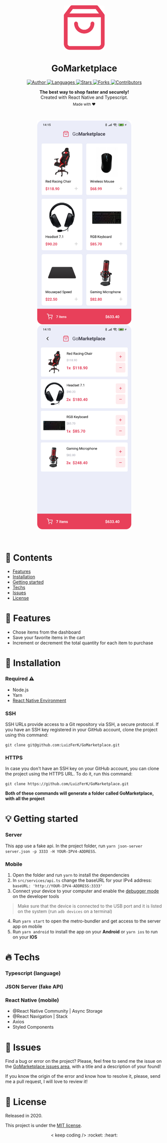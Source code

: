 <br />

<p align="center">
  <img alt="Logo" src="./.github/logo.png" width="130px" />
</p>

<h1 align="center" style="text-align: center;">GoMarketplace</h1>

<p align="center">
	<a href="https://github.com/LuizFerK">
		<img alt="Author" src="https://img.shields.io/badge/author-Luiz%20Fernando-8E54E9?style=flat" />
	</a>
	<a href="#">
		<img alt="Languages" src="https://img.shields.io/github/languages/count/LuizFerK/GoMarketplace?color=8E54E9&style=flat" />
	</a>
	<a href="hhttps://github.com/LuizFerK/GoMarketplace/stargazers">
		<img alt="Stars" src="https://img.shields.io/github/stars/LuizFerK/GoMarketplace?color=8E54E9&style=flat" />
	</a>
	<a href="https://github.com/LuizFerK/GoMarketplace/network/members">
		<img alt="Forks" src="https://img.shields.io/github/forks/LuizFerK/GoMarketplace?color=8E54E9&style=flat" />
	</a>
	<a href="https://github.com/LuizFerK/GoMarketplace/graphs/contributors">
		<img alt="Contributors" src="https://img.shields.io/github/contributors/LuizFerK/GoMarketplace?color=8E54E9&style=flat" />
	</a>
</p>

<p align="center">
	<b>The best way to shop faster and securely!</b><br />
	<span>Created with React Native and Typescript.</span><br />
	<sub>Made with ❤️</sub>
</p>

<br />

<p align="center">
	<img alt="Dashboard" src="./.github/dashboard.png" width="300px" />
  <img alt="Cart" src="./.github/cart.png" width="300px" />
</p>

<br />

# :pushpin: Contents

- [Features](#rocket-features)
- [Installation](#wrench-installation)
- [Getting started](#bulb-getting-started)
- [Techs](#fire-techs)
- [Issues](#bug-issues)
- [License](#book-license)

# :rocket: Features

- Chose items from the dashboard
- Save your favorite items in the cart
- Increment or decrement the total quantity for each item to purchase

# :wrench: Installation

### Required :warning:
- Node.js
- Yarn
- [React Native Environment](https://reactnative.dev/docs/environment-setup)

### SSH

SSH URLs provide access to a Git repository via SSH, a secure protocol. If you have an SSH key registered in your GitHub account, clone the project using this command:

```git clone git@github.com:LuizFerK/GoMarketplace.git```

### HTTPS

In case you don't have an SSH key on your GitHub account, you can clone the project using the HTTPS URL. To do it, run this command:

```git clone https://github.com/LuizFerK/GoMarketplace.git```

**Both of these commands will generate a folder called GoMarketplace, with all the project**

# :bulb: Getting started

### Server

This app use a fake api. In the project folder, run ```yarn json-server server.json -p 3333 -H YOUR-IPV4-ADDRESS```.

### Mobile

1. Open the folder and run ```yarn``` to install the dependencies
2. In ```src/services/api.ts``` change the baseURL for your IPv4 address: ```baseURL: 'http://YOUR-IPV4-ADDRESS:3333'```
3. Connect your device to your computer and enable the [debugger mode](https://developer.android.com/studio/debug/dev-options) on the developer tools
> Make sure that the device is connected to the USB port and it is listed on the system (run `adb devices` on a terminal)
4. Run ```yarn start``` to open the metro-bundler and get access to the server app on mobile
5. Run ```yarn android``` to install the app on your **Android** or ```yarn ios``` to run on your **IOS**

# :fire: Techs

### Typescript (language)

### JSON Server (fake API)

### React Native (mobile)
- @React Native Community | Async Storage
- @React Navigation | Stack
- Axios
- Styled Components

# :bug: Issues

Find a bug or error on the project? Please, feel free to send me the issue on the [GoMarketplace issues area](https://github.com/LuizFerK/GoMarketplace/issues), with a title and a description of your found!

If you know the origin of the error and know how to resolve it, please, send me a pull request, I will love to review it!

# :book: License

Released in 2020.

This project is under the [MIT license](https://github.com/LuizFerK/GoMarketplace/blob/master/LICENSE).

<p align="center">
	< keep coding /> :rocket: :heart:
</p>
